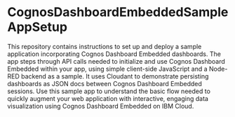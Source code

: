 # CognosDashboardEmbeddedSampleAppSetup
This repository contains instructions to set up and deploy a sample application incorporating Cognos Dashboard Embedded dashboards. The app steps through API calls needed to initialize and use Cognos Dashboard Embedded within your app, using simple client-side JavaScript and a Node-RED backend as a sample. It uses Cloudant to demonstrate persisting dashboards as JSON docs between Cognos Dashboard Embedded sessions. Use this sample app to understand the basic flow needed to quickly augment your web application with interactive, engaging data visualization using Cognos Dashboard Embedded on IBM Cloud.
